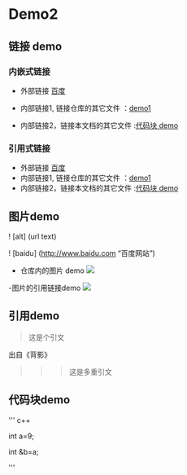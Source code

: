 # Demo2


## 链接 demo
### 内嵌式链接
- 外部链接 [百度](http://www.baidu.com)

- 内部链接1, 链接仓库的其它文件 ：[demo1](demo1.md)  
- 内部链接2，链接本文档的其它文件 :[代码块 demo](demo2.md#代码块-demo)

### 引用式链接

- 外部链接 [百度](http://www.baidu.com)
- 内部链接1, 链接仓库的其它文件 ：[demo1]
- 内部链接2，链接本文档的其它文件 :[代码块 demo]


## 图片demo
 ! [alt] (url text)

 ! [baidu] (http://www.baidu.com “百度网站”)
 
- 仓库内的图片 demo
 ![](images/eletronic.jpg)  
 
 
 -图片的引用链接demo
  ![][picture_open]
  
## 引用demo
> 这是个引文  

出自《背影》
>>>这是多重引文   



## 代码块demo

'''  c++  

int a=9;  

int &b=a;


'''

[百度]:http://www.baidu.com
[demo1]:demo1.md 
[代码块 demo]:demo2.md#代码块-demo
[picture_open]:images/eletronic.jpg